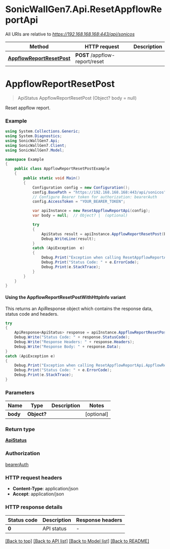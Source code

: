 # SonicWallGen7.Api.ResetAppflowReportApi

All URIs are relative to *https://192.168.168.168:443/api/sonicos*

| Method | HTTP request | Description |
|--------|--------------|-------------|
| [**AppflowReportResetPost**](ResetAppflowReportApi.md#appflowreportresetpost) | **POST** /appflow-report/reset |  |

<a id="appflowreportresetpost"></a>
# **AppflowReportResetPost**
> ApiStatus AppflowReportResetPost (Object? body = null)



Reset appflow report.

### Example
```csharp
using System.Collections.Generic;
using System.Diagnostics;
using SonicWallGen7.Api;
using SonicWallGen7.Client;
using SonicWallGen7.Model;

namespace Example
{
    public class AppflowReportResetPostExample
    {
        public static void Main()
        {
            Configuration config = new Configuration();
            config.BasePath = "https://192.168.168.168:443/api/sonicos";
            // Configure Bearer token for authorization: bearerAuth
            config.AccessToken = "YOUR_BEARER_TOKEN";

            var apiInstance = new ResetAppflowReportApi(config);
            var body = null;  // Object? |  (optional) 

            try
            {
                ApiStatus result = apiInstance.AppflowReportResetPost(body);
                Debug.WriteLine(result);
            }
            catch (ApiException  e)
            {
                Debug.Print("Exception when calling ResetAppflowReportApi.AppflowReportResetPost: " + e.Message);
                Debug.Print("Status Code: " + e.ErrorCode);
                Debug.Print(e.StackTrace);
            }
        }
    }
}
```

#### Using the AppflowReportResetPostWithHttpInfo variant
This returns an ApiResponse object which contains the response data, status code and headers.

```csharp
try
{
    ApiResponse<ApiStatus> response = apiInstance.AppflowReportResetPostWithHttpInfo(body);
    Debug.Write("Status Code: " + response.StatusCode);
    Debug.Write("Response Headers: " + response.Headers);
    Debug.Write("Response Body: " + response.Data);
}
catch (ApiException e)
{
    Debug.Print("Exception when calling ResetAppflowReportApi.AppflowReportResetPostWithHttpInfo: " + e.Message);
    Debug.Print("Status Code: " + e.ErrorCode);
    Debug.Print(e.StackTrace);
}
```

### Parameters

| Name | Type | Description | Notes |
|------|------|-------------|-------|
| **body** | **Object?** |  | [optional]  |

### Return type

[**ApiStatus**](ApiStatus.md)

### Authorization

[bearerAuth](../README.md#bearerAuth)

### HTTP request headers

 - **Content-Type**: application/json
 - **Accept**: application/json


### HTTP response details
| Status code | Description | Response headers |
|-------------|-------------|------------------|
| **0** | API status |  -  |

[[Back to top]](#) [[Back to API list]](../README.md#documentation-for-api-endpoints) [[Back to Model list]](../README.md#documentation-for-models) [[Back to README]](../README.md)

